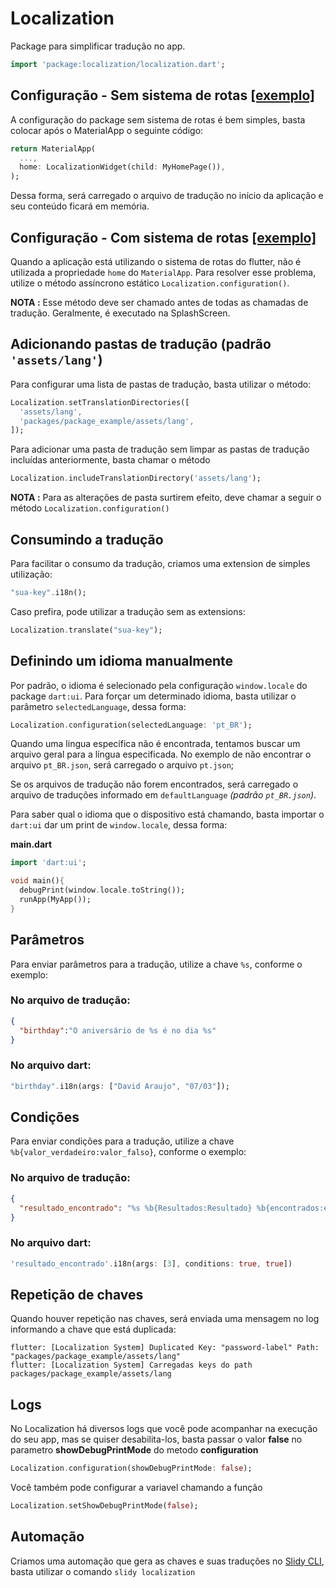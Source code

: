 # Localization

Package para simplificar tradução no app.

```dart
import 'package:localization/localization.dart';
```

## Configuração - Sem sistema de rotas   [[exemplo]](https://github.com/davidsdearaujo/localization/blob/master/example/README.md)

A configuração do package sem sistema de rotas é bem simples, basta colocar após o MaterialApp o seguinte código:

```dart
return MaterialApp(
  ...,
  home: LocalizationWidget(child: MyHomePage()),
);
```

Dessa forma, será carregado o arquivo de tradução no início da aplicação e seu conteúdo ficará em memória.

## Configuração - Com sistema de rotas   [[exemplo]](https://github.com/davidsdearaujo/localization/blob/master/example/README.md)

Quando a aplicação está utilizando o sistema de rotas do flutter, não é utilizada a propriedade `home` do `MaterialApp`.
Para resolver esse problema, utilize o método assíncrono estático `Localization.configuration()`.

**NOTA :** Esse método deve ser chamado antes de todas as chamadas de tradução. Geralmente, é executado na SplashScreen.

## Adicionando pastas de tradução (padrão `'assets/lang'`)
Para configurar uma lista de pastas de tradução, basta utilizar o método:
```dart
Localization.setTranslationDirectories([
  'assets/lang',
  'packages/package_example/assets/lang',
]);
```

Para adicionar uma pasta de tradução sem limpar as pastas de tradução incluídas anteriormente, basta chamar o método 
```dart
Localization.includeTranslationDirectory('assets/lang');
```

**NOTA :** Para as alterações de pasta surtirem efeito, deve chamar a seguir o método `Localization.configuration()`

## Consumindo a tradução

Para facilitar o consumo da tradução, criamos uma extension de simples utilização:

```dart
"sua-key".i18n();
```

Caso prefira, pode utilizar a tradução sem as extensions:
```dart
Localization.translate("sua-key");
```

## Definindo um idioma manualmente

Por padrão, o idioma é selecionado pela configuração `window.locale` do package `dart:ui`.
Para forçar um determinado idioma, basta utilizar o parâmetro `selectedLanguage`, dessa forma:

```dart
Localization.configuration(selectedLanguage: 'pt_BR');
```

Quando uma lingua específica não é encontrada, tentamos buscar um arquivo geral para a língua especificada. No exemplo de não encontrar o arquivo `pt_BR.json`, será carregado o arquivo `pt.json`;

Se os arquivos de tradução não forem encontrados, será carregado o arquivo de traduções informado em `defaultLanguage` _(padrão `pt_BR.json`)_.

Para saber qual o idioma que o dispositivo está chamando, basta importar o `dart:ui` dar um print de `window.locale`, dessa forma:

**main.dart**

```dart
import 'dart:ui';

void main(){
  debugPrint(window.locale.toString());
  runApp(MyApp());
}
```

## Parâmetros

Para enviar parâmetros para a tradução, utilize a chave `%s`, conforme o exemplo:

### No arquivo de tradução:

```json
{
  "birthday":"O aniversário de %s é no dia %s"
}
```

### No arquivo dart:

```dart
"birthday".i18n(args: ["David Araujo", "07/03"]);
```

## Condições

Para enviar condições para a tradução, utilize a chave `%b{valor_verdadeiro:valor_falso}`, conforme o exemplo:

### No arquivo de tradução:

```json
{
  "resultado_encontrado": "%s %b{Resultados:Resultado} %b{encontrados:encontrado}"
}
```

### No arquivo dart:

```dart
'resultado_encontrado'.i18n(args: [3], conditions: true, true])
```

## Repetição de chaves
Quando houver repetição nas chaves, será enviada uma mensagem no log informando a chave que está duplicada:

```
flutter: [Localization System] Duplicated Key: "password-label" Path: "packages/package_example/assets/lang"
flutter: [Localization System] Carregadas keys do path packages/package_example/assets/lang
```

## Logs

No Localization há diversos logs que você pode acompanhar na execução do seu app, mas se quiser desabilita-los, basta passar o valor **false** no parametro **showDebugPrintMode** do metodo **configuration**

```dart
Localization.configuration(showDebugPrintMode: false);
```

Você também pode configurar a variavel chamando a função
```dart
Localization.setShowDebugPrintMode(false);
```

## Automação

Criamos uma automação que gera as chaves e suas traduções no [Slidy CLI](https://pub.dev/packages/slidy), basta utilizar o comando `slidy localization`
